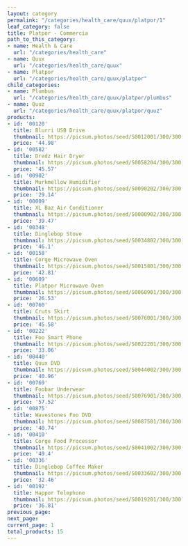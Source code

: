```yaml
---
layout: category
permalink: "/categories/health_care/quux/platpor/1"
leaf_category: false
title: Platpor - Commercia
path_to_this_category:
- name: Health & Care
  url: "/categories/health_care"
- name: Quux
  url: "/categories/health_care/quux"
- name: Platpor
  url: "/categories/health_care/quux/platpor"
child_categories:
- name: Plumbus
  url: "/categories/health_care/quux/platpor/plumbus"
- name: Quuz
  url: "/categories/health_care/quux/platpor/quuz"
products:
- id: '00120'
  title: Blurri USB Drive
  thumbnail: https://picsum.photos/seed/S0012001/300/300
  price: '44.98'
- id: '00582'
  title: Dredz Hair Dryer
  thumbnail: https://picsum.photos/seed/S0058204/300/300
  price: '45.57'
- id: '00902'
  title: Murkmellow Humidifier
  thumbnail: https://picsum.photos/seed/S0090202/300/300
  price: '29.14'
- id: '00009'
  title: XL Baz Air Conditioner
  thumbnail: https://picsum.photos/seed/S0000902/300/300
  price: '39.47'
- id: '00348'
  title: Dinglebop Stove
  thumbnail: https://picsum.photos/seed/S0034802/300/300
  price: '46.1'
- id: '00158'
  title: Corge Microwave Oven
  thumbnail: https://picsum.photos/seed/S0015801/300/300
  price: '42.81'
- id: '00609'
  title: Platpor Microwave Oven
  thumbnail: https://picsum.photos/seed/S0060901/300/300
  price: '26.53'
- id: '00760'
  title: Cruts Skirt
  thumbnail: https://picsum.photos/seed/S0076001/300/300
  price: '45.58'
- id: '00222'
  title: Foo Smart Phone
  thumbnail: https://picsum.photos/seed/S0022201/300/300
  price: '33.06'
- id: '00440'
  title: Quux DVD
  thumbnail: https://picsum.photos/seed/S0044002/300/300
  price: '40.96'
- id: '00769'
  title: Foobar Underwear
  thumbnail: https://picsum.photos/seed/S0076901/300/300
  price: '57.52'
- id: '00875'
  title: Wavestones Foo DVD
  thumbnail: https://picsum.photos/seed/S0087501/300/300
  price: '40.74'
- id: '00410'
  title: Corge Food Processor
  thumbnail: https://picsum.photos/seed/S0041002/300/300
  price: '49.4'
- id: '00336'
  title: Dinglebop Coffee Maker
  thumbnail: https://picsum.photos/seed/S0033602/300/300
  price: '32.46'
- id: '00192'
  title: Happor Telephone
  thumbnail: https://picsum.photos/seed/S0019201/300/300
  price: '36.81'
previous_page: 
next_page: 
current_page: 1
total_products: 15
---
```

